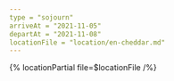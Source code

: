 ```yaml
---
type = "sojourn"
arriveAt = "2021-11-05"
departAt = "2021-11-08"
locationFile = "location/en-cheddar.md"
---
```


{% locationPartial file=$locationFile /%} 
